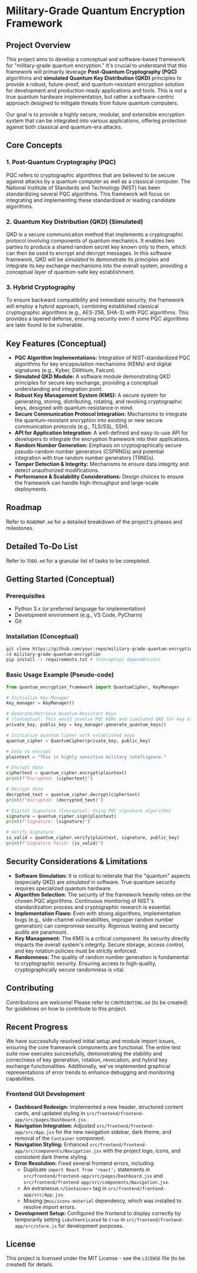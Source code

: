 # Military-Grade Quantum Encryption Framework

## Project Overview
This project aims to develop a conceptual and software-based framework for "military-grade quantum encryption." It's crucial to understand that this framework will primarily leverage **Post-Quantum Cryptography (PQC)** algorithms and **simulated Quantum Key Distribution (QKD)** principles to provide a robust, future-proof, and quantum-resistant encryption solution for development and production-ready applications and tools. This is *not* a true quantum hardware implementation, but rather a software-centric approach designed to mitigate threats from future quantum computers.

Our goal is to provide a highly secure, modular, and extensible encryption system that can be integrated into various applications, offering protection against both classical and quantum-era attacks.

## Core Concepts

### 1. Post-Quantum Cryptography (PQC)
PQC refers to cryptographic algorithms that are believed to be secure against attacks by a quantum computer as well as a classical computer. The National Institute of Standards and Technology (NIST) has been standardizing several PQC algorithms. This framework will focus on integrating and implementing these standardized or leading candidate algorithms.

### 2. Quantum Key Distribution (QKD) (Simulated)
QKD is a secure communication method that implements a cryptographic protocol involving components of quantum mechanics. It enables two parties to produce a shared random secret key known only to them, which can then be used to encrypt and decrypt messages. In this software framework, QKD will be *simulated* to demonstrate its principles and integrate its key exchange mechanisms into the overall system, providing a conceptual layer of quantum-safe key establishment.

### 3. Hybrid Cryptography
To ensure backward compatibility and immediate security, the framework will employ a hybrid approach, combining established classical cryptographic algorithms (e.g., AES-256, SHA-3) with PQC algorithms. This provides a layered defense, ensuring security even if some PQC algorithms are later found to be vulnerable.

## Key Features (Conceptual)

*   **PQC Algorithm Implementations:** Integration of NIST-standardized PQC algorithms for key encapsulation mechanisms (KEMs) and digital signatures (e.g., Kyber, Dilithium, Falcon).
*   **Simulated QKD Module:** A software module demonstrating QKD principles for secure key exchange, providing a conceptual understanding and integration point.
*   **Robust Key Management System (KMS):** A secure system for generating, storing, distributing, rotating, and revoking cryptographic keys, designed with quantum-resistance in mind.
*   **Secure Communication Protocol Integration:** Mechanisms to integrate the quantum-resistant encryption into existing or new secure communication protocols (e.g., TLS/SSL, SSH).
*   **API for Application Integration:** A well-defined and easy-to-use API for developers to integrate the encryption framework into their applications.
*   **Random Number Generation:** Emphasis on cryptographically secure pseudo-random number generators (CSPRNGs) and potential integration with true random number generators (TRNGs).
*   **Tamper Detection & Integrity:** Mechanisms to ensure data integrity and detect unauthorized modifications.
*   **Performance & Scalability Considerations:** Design choices to ensure the framework can handle high-throughput and large-scale deployments.

## Roadmap

Refer to `ROADMAP.md` for a detailed breakdown of the project's phases and milestones.

## Detailed To-Do List

Refer to `TODO.md` for a granular list of tasks to be completed.

## Getting Started (Conceptual)

### Prerequisites
*   Python 3.x (or preferred language for implementation)
*   Development environment (e.g., VS Code, PyCharm)
*   Git

### Installation (Conceptual)
```bash
git clone https://github.com/your-repo/military-grade-quantum-encryption.git
cd military-grade-quantum-encryption
pip install -r requirements.txt # (Conceptual dependencies)
```

### Basic Usage Example (Pseudo-code)

```python
from quantum_encryption_framework import QuantumCipher, KeyManager

# Initialize Key Manager
key_manager = KeyManager()

# Generate/Retrieve Quantum-Resistant Keys
# (Conceptual: This would involve PQC KEMs and simulated QKD for key establishment)
private_key, public_key = key_manager.generate_quantum_keys()

# Initialize Quantum Cipher with established keys
quantum_cipher = QuantumCipher(private_key, public_key)

# Data to encrypt
plaintext = "This is highly sensitive military intelligence."

# Encrypt data
ciphertext = quantum_cipher.encrypt(plaintext)
print(f"Encrypted: {ciphertext}")

# Decrypt data
decrypted_text = quantum_cipher.decrypt(ciphertext)
print(f"Decrypted: {decrypted_text}")

# Digital Signature (Conceptual: Using PQC signature algorithm)
signature = quantum_cipher.sign(plaintext)
print(f"Signature: {signature}")

# Verify Signature
is_valid = quantum_cipher.verify(plaintext, signature, public_key)
print(f"Signature Valid: {is_valid}")
```

## Security Considerations & Limitations

*   **Software Simulation:** It is critical to reiterate that the "quantum" aspects (especially QKD) are *simulated* in software. True quantum security requires specialized quantum hardware.
*   **Algorithm Selection:** The security of the framework heavily relies on the chosen PQC algorithms. Continuous monitoring of NIST's standardization process and cryptographic research is essential.
*   **Implementation Flaws:** Even with strong algorithms, implementation bugs (e.g., side-channel vulnerabilities, improper random number generation) can compromise security. Rigorous testing and security audits are paramount.
*   **Key Management:** The KMS is a critical component. Its security directly impacts the overall system's integrity. Secure storage, access control, and key rotation policies must be strictly enforced.
*   **Randomness:** The quality of random number generation is fundamental to cryptographic security. Ensuring access to high-quality, cryptographically secure randomness is vital.

## Contributing

Contributions are welcome! Please refer to `CONTRIBUTING.md` (to be created) for guidelines on how to contribute to this project.

## Recent Progress

We have successfully resolved initial setup and module import issues, ensuring the core framework components are functional. The entire test suite now executes successfully, demonstrating the stability and correctness of key generation, rotation, revocation, and hybrid key exchange functionalities. Additionally, we've implemented graphical representations of error trends to enhance debugging and monitoring capabilities.

### Frontend GUI Development

*   **Dashboard Redesign:** Implemented a new header, structured content cards, and updated styling in `src/frontend/frontend-app/src/pages/Dashboard.jsx`.
*   **Navigation Integration:** Adjusted `src/frontend/frontend-app/src/App.jsx` for the new navigation sidebar, dark theme, and removal of the `Container` component.
*   **Navigation Styling:** Enhanced `src/frontend/frontend-app/src/components/Navigation.jsx` with the project logo, icons, and consistent dark theme styling.
*   **Error Resolution:** Fixed several frontend errors, including:
    *   Duplicate `import React from 'react';` statements in `src/frontend/frontend-app/src/pages/Dashboard.jsx` and `src/frontend/frontend-app/src/components/Navigation.jsx`.
    *   An extraneous `</Container>` tag in `src/frontend/frontend-app/src/App.jsx`.
    *   Missing `@mui/icons-material` dependency, which was installed to resolve import errors.
*   **Development Setup:** Configured the frontend to display correctly by temporarily setting `isAuthenticated` to `true` in `src/frontend/frontend-app/src/store.js` for development purposes.

## License

This project is licensed under the MIT License - see the `LICENSE` file (to be created) for details.